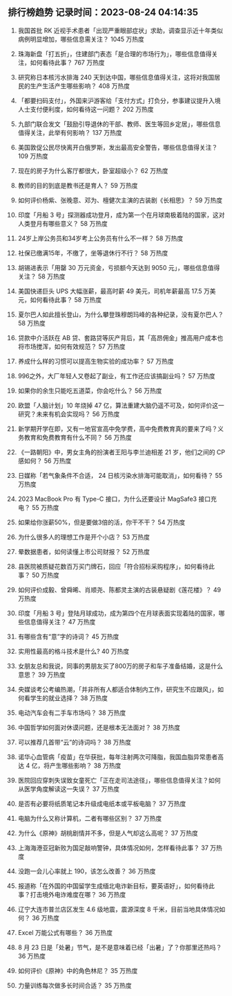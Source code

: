 
## 排行榜趋势 记录时间：2023-08-24 04:14:35
  
  1. 我国首批 RK 近视手术患者「出现严重眼部症状」求助，调查显示近十年类似病例明显增加，哪些信息需关注？ 1045 万热度
    
  2. 珠海新盘「打五折」，住建部门表态「是合理的市场行为」，哪些信息值得关注，如何看待此事？ 767 万热度
    
  3. 研究称日本核污水排海 240 天到达中国，哪些信息值得关注，这将对我国居民的生产生活产生哪些影响？ 408 万热度
    
  4. 「都要扫码支付」，外国来沪游客给「支付方式」打负分，参事建议提升入境人士支付便利度，如何看待这一问题？ 202 万热度
    
  5. 九部门联合发文「鼓励引导退休的干部、教师、医生等回乡定居」，哪些信息值得关注，此举有何影响？ 137 万热度
    
  6. 美国敦促公民尽快离开白俄罗斯，发出最高安全警告，哪些信息值得关注？ 109 万热度
    
  7. 现在的房子为什么客厅都很大，卧室超级小？ 62 万热度
    
  8. 教师的目的到底是教书还是育人？ 59 万热度
    
  9. 如何评价杨紫、张晚意、邓为、檀健次主演的古装剧《长相思》？ 59 万热度
    
  10. 印度「月船 3 号」探测器成功登月，成为第一个在月球南极着陆的国家，这对人类登月有哪些意义？ 58 万热度
    
  11. 24岁上岸公务员和34岁考上公务员有什么不一样？ 58 万热度
    
  12. 社保已缴满15年，不缴了，坐等退休行不行？ 58 万热度
    
  13. 胡锡进表示「用罄 30 万元资金，亏损额今天达到 9050 元」，哪些信息值得关注？ 58 万热度
    
  14. 美国快递巨头 UPS 大幅涨薪，最高时薪 49 美元，司机年薪最高 17.5 万美元，如何看待此事？ 58 万热度
    
  15. 夏尔巴人如此擅长登山，为什么攀登珠穆朗玛峰的各种纪录，没有夏尔巴人？ 58 万热度
    
  16. 贷款中介活跃在 AB 贷、套路贷等灰产背后，其「高昂佣金」推高用户成本也将市场搅浑，如何有效规范？ 57 万热度
    
  17. 养成什么样的习惯可以提高生物实验的成功率？ 57 万热度
    
  18. 996之外，大厂年轻人又卷起了副业，有工作还应该搞副业吗？ 57 万热度
    
  19. 如果你的余生只能吃五道菜，你会吃什么？ 56 万热度
    
  20. 欧盟「人脑计划」10 年烧掉 47 亿，算法重建大脑仍遥不可及，如何评价这一研究？未来有机会实现吗？ 56 万热度
    
  21. 新学期开学在即，又有一地官宣高中免学费，高中免费教育真的要来了吗？义务教育和免费教育有什么不同？ 56 万热度
    
  22. 《一路朝阳》中，男女主角的扮演者王阳与李兰迪相差 21 岁，他们之间的 CP 感如何？ 56 万热度
    
  23. 日媒称「若气象条件不合适， 24 日核污染水排海可能取消」，如何看待？ 55 万热度
    
  24. 2023 MacBook Pro 有 Type-C 接口，为什么还要设计 MagSafe3 接口充电？ 55 万热度
    
  25. 如果给你涨薪50%，但是要做3倍的活，你干不干？ 54 万热度
    
  26. 为什么很多人的理想工作是开个小店？ 53 万热度
    
  27. 晕数据患者，如何读懂上市公司财报？ 52 万热度
    
  28. 县医院被质疑花数百万买门牌石，回应「符合招标采购程序」，如何看待此事？ 50 万热度
    
  29. 如何评价成毅、曾舜晞、肖顺尧、陈都灵主演的古装悬疑剧《莲花楼》？ 49 万热度
    
  30. 印度「月船 3 号」登陆月球成功，成为第四个在月球表面实现着陆的国家，哪些信息值得关注？ 47 万热度
    
  31. 有哪些含有“意”字的诗词？ 45 万热度
    
  32. 实用性最高的格斗技术是什么? 40 万热度
    
  33. 女朋友总和我说，同事的男朋友买了800万的房子和车子准备结婚，这是什么意思？ 39 万热度
    
  34. 央媒谈考公考编热潮，「并非所有人都适合体制内工作，研究生不应跟风」，如何看学生的就业选择？ 38 万热度
    
  35. 电动汽车会有二手车市场吗？ 38 万热度
    
  36. 中国哲学如何面对休谟问题，还是根本无法面对？ 38 万热度
    
  37. 可以推荐几首带“云”的诗词吗？ 38 万热度
    
  38. 诺华心血管病「疫苗」在华获批，每年注射两次可降脂，我国血脂异常患者高达 4 亿，将产生哪些影响？ 38 万热度
    
  39. 医院回应穿刺失误致女童死亡「正在走司法途径」，哪些信息值得关注？如何从医学角度解读这一失误？ 37 万热度
    
  40. 是否有必要将纸质笔记本升级成电纸本或平板电脑？ 37 万热度
    
  41. 电脑为什么又称计算机，二者有哪些区别？ 37 万热度
    
  42. 为什么《原神》胡桃剧情并不多，但是人气却这么高呢？ 37 万热度
    
  43. 上海海港亚冠新败为国足敲响警钟，具体情况如何，怎样看待此事？ 37 万热度
    
  44. 没跑一会儿心率就上 190，该怎么改善？ 36 万热度
    
  45. 报道称「在外国的中国留学生成缅北电诈新目标，要英语好」，如何看待此事？打击境外电诈难度在哪？ 36 万热度
    
  46. 辽宁大连市普兰店区发生 4.6 级地震，震源深度 8 千米，目前当地具体情况如何？ 36 万热度
    
  47. Excel 万能公式有哪些？ 36 万热度
    
  48. 8 月 23 日是「处暑」节气，是不是意味着已经「出暑」了？你那里还热吗？ 36 万热度
    
  49. 如何评价《原神》中的角色林尼？ 35 万热度
    
  50. 力量训练每次做多长时间合适？ 35 万热度
    